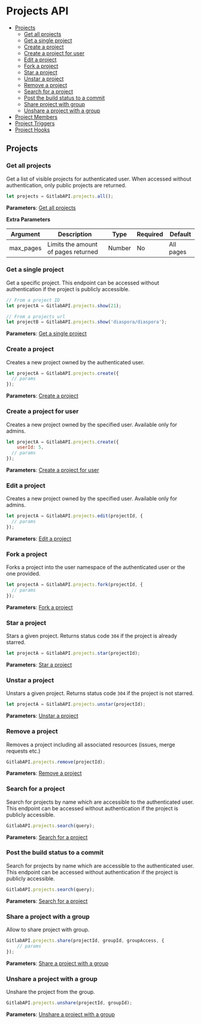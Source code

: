  # Projects API

* [Projects](#projects)
	* [Get all projects](#get-all-projects)
	* [Get a single project](#get-a-single-project)
	* [Create a project](#create-a-project)
	* [Create a project for user](#create-a-project-for-user)
	* [Edit a project](#edit-a-project)
	* [Fork a project](#fork-a-project)
	* [Star a project](#star-a-project)
	* [Unstar a project](#unstar-a-project)
	* [Remove a project](#remove-a-project)
	* [Search for a project](#search-for-a-project)
	* [Post the build status to a commit](#post-the-build-startus-to-a-commit)
	* [Share project with group](#share-project-with-group)
	* [Unshare a project with a group](#unshare-a-project-with-a-group)
* [Project Members](https://github.com/jdalrymple/node-gitlab-api/blob/master/docs/project-members.md)
* [Project Triggers](https://github.com/jdalrymple/node-gitlab-api/blob/master/docs/project-triggers.md)
* [Project Hooks](https://github.com/jdalrymple/node-gitlab-api/blob/master/docs/project-hooks.md)

## Projects

### Get all projects

Get a list of visible projects for authenticated user. When accessed without authentication, only public projects are returned.

```javascript
let projects = GitlabAPI.projects.all();
```

**Parameters**: [Get all projects](https://github.com/gitlabhq/gitlabhq/blob/master/doc/api/projects.md#list-projects)

**Extra Parameters**

| Argument      | Description              | Type     | Required | Default           |
|---------------|--------------------------|----------|----------|-------------------|
| max_pages     |Limits the amount of pages returned | Number   | No       |  All pages         |


### Get a single project

Get a specific project. This endpoint can be accessed without authentication if
the project is publicly accessible.

```javascript
// From a project ID
let projectA = GitlabAPI.projects.show(21);

// From a projects url
let projectB = GitlabAPI.projects.show('diaspora/diaspora');
```

**Parameters**: [Get a single project](https://github.com/gitlabhq/gitlabhq/blob/master/doc/api/projects.md#get-single-project)


### Create a project

Creates a new project owned by the authenticated user.

```javascript
let projectA = GitlabAPI.projects.create({
  // params
});
```
**Parameters**: [Create a project](https://github.com/gitlabhq/gitlabhq/blob/master/doc/api/projects.md#create-project)


### Create a project for user

Creates a new project owned by the specified user. Available only for admins.

```javascript
let projectA = GitlabAPI.projects.create({
	userId: 5,
  // params
});
```
**Parameters**: [Create a project for user](https://github.com/gitlabhq/gitlabhq/blob/master/doc/api/projects.md#create-project-for-user)


### Edit a project

Creates a new project owned by the specified user. Available only for admins.

```javascript
let projectA = GitlabAPI.projects.edit(projectId, {
  // params
});
```
**Parameters**: [Edit a project](https://github.com/gitlabhq/gitlabhq/blob/master/doc/api/projects.md#edit-project)


### Fork a project

Forks a project into the user namespace of the authenticated user or the one provided.

```javascript
let projectA = GitlabAPI.projects.fork(projectId, {
  // params
});
```
**Parameters**: [Fork a project](https://github.com/gitlabhq/gitlabhq/blob/master/doc/api/projects.md#fork-project)


### Star a project

Stars a given project. Returns status code `304` if the project is already starred.

```javascript
let projectA = GitlabAPI.projects.star(projectId);
```
**Parameters**: [Star a project](https://github.com/gitlabhq/gitlabhq/blob/master/doc/api/projects.md#star-a-project)


### Unstar a project

Unstars a given project. Returns status code `304` if the project is not starred.

```javascript
let projectA = GitlabAPI.projects.unstar(projectId);
```
**Parameters**: [Unstar a project](https://github.com/gitlabhq/gitlabhq/blob/master/doc/api/projects.md#unstar-a-project)


### Remove a project

Removes a project including all associated resources (issues, merge requests etc.)

```javascript
GitlabAPI.projects.remove(projectId);
```
**Parameters**: [Remove a project](https://github.com/gitlabhq/gitlabhq/blob/master/doc/api/projects.md#remove-project)

### Search for a project

Search for projects by name which are accessible to the authenticated user. This endpoint can be accessed without authentication if the project is publicly accessible.

```javascript
GitlabAPI.projects.search(query);
```
**Parameters**: [Search for a project](https://github.com/gitlabhq/gitlabhq/blob/master/doc/api/projects.md#search-for-projects-by-name)

### Post the build status to a commit

Search for projects by name which are accessible to the authenticated user. This endpoint can be accessed without authentication if the project is publicly accessible.

```javascript
GitlabAPI.projects.search(query);
```
**Parameters**: [Search for a project](https://github.com/gitlabhq/gitlabhq/blob/master/doc/api/projects.md#search-for-projects-by-name)


### Share a project with a group

Allow to share project with group.

```javascript
GitlabAPI.projects.share(projectId, groupId, groupAccess, {
	// params
});
```
**Parameters**: [Share a project with a group](https://github.com/gitlabhq/gitlabhq/blob/master/doc/api/projects.md#share-project-with-group)

### Unshare a project with a group

Unshare the project from the group.

```javascript
GitlabAPI.projects.unshare(projectId, groupId);
```
**Parameters**: [Unshare a project with a group](https://github.com/gitlabhq/gitlabhq/blob/master/doc/api/projects.md#delete-a-shared-project-within-group)
